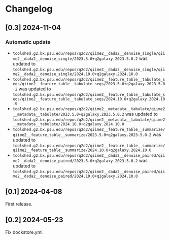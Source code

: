 # Changelog

## [0.3] 2024-11-04

### Automatic update
- `toolshed.g2.bx.psu.edu/repos/q2d2/qiime2__dada2__denoise_single/qiime2__dada2__denoise_single/2023.5.0+q2galaxy.2023.5.0.2` was updated to `toolshed.g2.bx.psu.edu/repos/q2d2/qiime2__dada2__denoise_single/qiime2__dada2__denoise_single/2024.10.0+q2galaxy.2024.10.0`
- `toolshed.g2.bx.psu.edu/repos/q2d2/qiime2__feature_table__tabulate_seqs/qiime2__feature_table__tabulate_seqs/2023.5.0+q2galaxy.2023.5.0.2` was updated to `toolshed.g2.bx.psu.edu/repos/q2d2/qiime2__feature_table__tabulate_seqs/qiime2__feature_table__tabulate_seqs/2024.10.0+q2galaxy.2024.10.0`
- `toolshed.g2.bx.psu.edu/repos/q2d2/qiime2__metadata__tabulate/qiime2__metadata__tabulate/2023.5.0+q2galaxy.2023.5.0.2` was updated to `toolshed.g2.bx.psu.edu/repos/q2d2/qiime2__metadata__tabulate/qiime2__metadata__tabulate/2024.10.0+q2galaxy.2024.10.0`
- `toolshed.g2.bx.psu.edu/repos/q2d2/qiime2__feature_table__summarize/qiime2__feature_table__summarize/2023.5.0+q2galaxy.2023.5.0.2` was updated to `toolshed.g2.bx.psu.edu/repos/q2d2/qiime2__feature_table__summarize/qiime2__feature_table__summarize/2024.10.0+q2galaxy.2024.10.0`
- `toolshed.g2.bx.psu.edu/repos/q2d2/qiime2__dada2__denoise_paired/qiime2__dada2__denoise_paired/2023.5.0+q2galaxy.2023.5.0.2` was updated to `toolshed.g2.bx.psu.edu/repos/q2d2/qiime2__dada2__denoise_paired/qiime2__dada2__denoise_paired/2024.10.0+q2galaxy.2024.10.0`

## [0.1] 2024-04-08
First release.
## [0.2] 2024-05-23
Fix dockstore.yml.